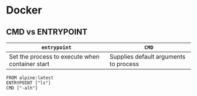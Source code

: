 # Docker

## CMD vs ENTRYPOINT
| `entrypoint` | `CMD` |
| ------------ | ----- |
| Set the process to execute when container start | Supplies default arguments to process |

```
FROM alpine:latest
ENTRYPOINT ["ls"]
CMD ["-alh"]
```